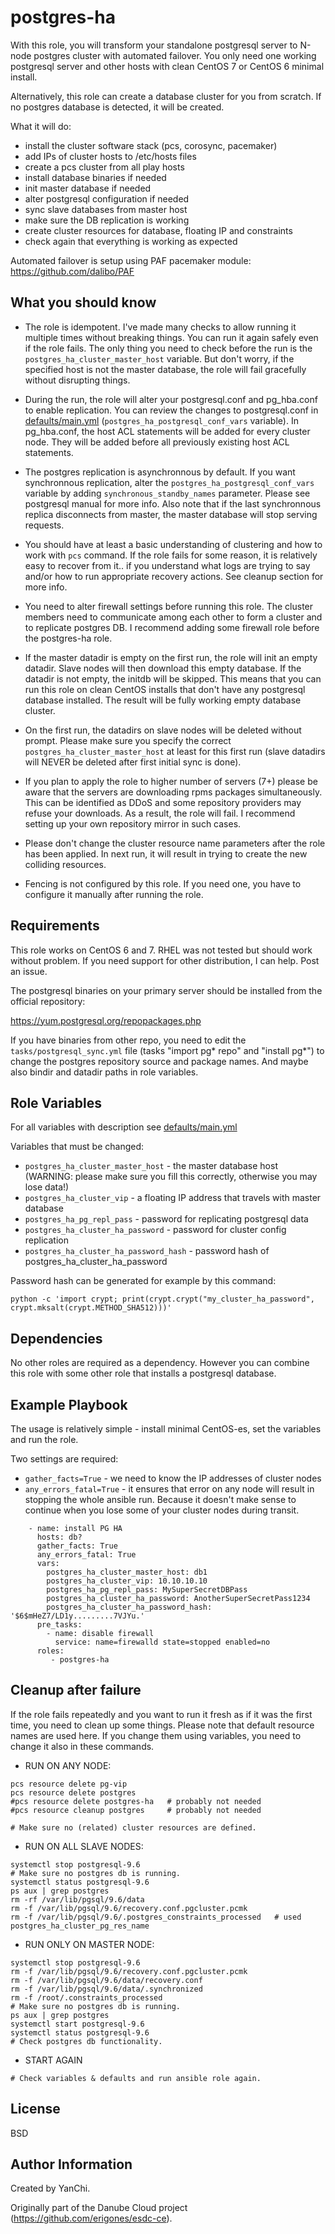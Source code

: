 postgres-ha
===========

With this role, you will transform your standalone postgresql server to N-node postgres cluster with automated failover. You only need one working postgresql server and other hosts with clean CentOS 7 or CentOS 6 minimal install.

Alternatively, this role can create a database cluster for you from scratch. If no postgres database is detected, it will be created.

What it will do:
- install the cluster software stack (pcs, corosync, pacemaker)
- add IPs of cluster hosts to /etc/hosts files
- create a pcs cluster from all play hosts
- install database binaries if needed
- init master database if needed
- alter postgresql configuration if needed
- sync slave databases from master host
- make sure the DB replication is working
- create cluster resources for database, floating IP and constraints
- check again that everything is working as expected

Automated failover is setup using PAF pacemaker module: https://github.com/dalibo/PAF

What you should know
--------------------

- The role is idempotent. I've made many checks to allow running it multiple times without breaking things. You can run it again safely even if the role fails. The only thing you need to check before the run is the `postgres_ha_cluster_master_host` variable. But don't worry, if the specified host is not the master database, the role will fail gracefully without disrupting things.

- During the run, the role will alter your postgresql.conf and pg_hba.conf to enable replication. You can review the changes to postgresql.conf in [defaults/main.yml](defaults/main.yml) (`postgres_ha_postgresql_conf_vars` variable). In pg_hba.conf, the host ACL statements will be added for every cluster node. They will be added before all previously existing host ACL statements.

- The postgres replication is asynchronnous by default. If you want synchronnous replication, alter the `postgres_ha_postgresql_conf_vars` variable by adding `synchronous_standby_names` parameter. Please see postgresql manual for more info. Also note that if the last synchronnous replica disconnects from master, the master database will stop serving requests.

- You should have at least a basic understanding of clustering and how to work with `pcs` command. If the role fails for some reason, it is relatively easy to recover from it.. if you understand what logs are trying to say and/or how to run appropriate recovery actions. See cleanup section for more info.

- You need to alter firewall settings before running this role. The cluster members need to communicate among each other to form a cluster and to replicate postgres DB. I recommend adding some firewall role before the postgres-ha role.

- If the master datadir is empty on the first run, the role will init an empty datadir. Slave nodes will then download this empty database. If the datadir is not empty, the initdb will be skipped. This means that you can run this role on clean CentOS installs that don't have any postgresql database installed. The result will be fully working empty database cluster.

- On the first run, the datadirs on slave nodes will be deleted without prompt. Please make sure you specify the correct `postgres_ha_cluster_master_host` at least for this first run (slave datadirs will NEVER be deleted after first initial sync is done).

- If you plan to apply the role to higher number of servers (7+) please be aware that the servers are downloading rpms packages simultaneously. This can be identified as DDoS and some repository providers may refuse your downloads. As a result, the role will fail. I recommend setting up your own repository mirror in such cases.

- Please don't change the cluster resource name parameters after the role has been applied. In next run, it will result in trying to create the new colliding resources.

- Fencing is not configured by this role. If you need one, you have to configure it manually after running the role.

Requirements
------------

This role works on CentOS 6 and 7. RHEL was not tested but should work without problem. If you need support for other distribution, I can help. Post an issue.

The postgresql binaries on your primary server should be installed from the official repository:

https://yum.postgresql.org/repopackages.php

If you have binaries from other repo, you need to edit the `tasks/postgresql_sync.yml` file (tasks "import pg* repo" and "install pg*") to change the postgres repository source and package names. And maybe also bindir and datadir paths in role variables.

Role Variables
--------------

For all variables with description see [defaults/main.yml](defaults/main.yml)

Variables that must be changed:
- `postgres_ha_cluster_master_host`        -    the master database host (WARNING: please make sure you fill this correctly, otherwise you may lose data!)
- `postgres_ha_cluster_vip`                -    a floating IP address that travels with master database
- `postgres_ha_pg_repl_pass`               -    password for replicating postgresql data
- `postgres_ha_cluster_ha_password`        -    password for cluster config replication
- `postgres_ha_cluster_ha_password_hash`   -    password hash of postgres_ha_cluster_ha_password

Password hash can be generated for example by this command:

`python -c 'import crypt; print(crypt.crypt("my_cluster_ha_password", crypt.mksalt(crypt.METHOD_SHA512)))'`

Dependencies
------------

No other roles are required as a dependency. However you can combine this role with some other role that installs a postgresql database.

Example Playbook
----------------

The usage is relatively simple - install minimal CentOS-es, set the variables and run the role.

Two settings are required:
- `gather_facts=True`        - we need to know the IP addresses of cluster nodes
- `any_errors_fatal=True`    - it ensures that error on any node will result in stopping the whole ansible run. Because it doesn't make sense to continue when you lose some of your cluster nodes during transit.

```
    - name: install PG HA
      hosts: db?
      gather_facts: True
      any_errors_fatal: True
      vars:
        postgres_ha_cluster_master_host: db1
        postgres_ha_cluster_vip: 10.10.10.10
        postgres_ha_pg_repl_pass: MySuperSecretDBPass
        postgres_ha_cluster_ha_password: AnotherSuperSecretPass1234
        postgres_ha_cluster_ha_password_hash: '$6$mHeZ7/LD1y.........7VJYu.'
      pre_tasks:
        - name: disable firewall
          service: name=firewalld state=stopped enabled=no
      roles:
         - postgres-ha
```

Cleanup after failure
---------------------

If the role fails repeatedly and you want to run it fresh as if it was the first time, you need to clean up some things.
Please note that default resource names are used here. If you change them using variables, you need to change it also in these commands.

- RUN ON ANY NODE:
```
pcs resource delete pg-vip
pcs resource delete postgres
#pcs resource delete postgres-ha   # probably not needed
#pcs resource cleanup postgres     # probably not needed

# Make sure no (related) cluster resources are defined.
```
- RUN ON ALL SLAVE NODES:
```
systemctl stop postgresql-9.6
# Make sure no postgres db is running.
systemctl status postgresql-9.6
ps aux | grep postgres
rm -rf /var/lib/pgsql/9.6/data
rm -f /var/lib/pgsql/9.6/recovery.conf.pgcluster.pcmk
rm -f /var/lib/pgsql/9.6/.postgres_constraints_processed   # used postgres_ha_cluster_pg_res_name
```
- RUN ONLY ON MASTER NODE:
```
systemctl stop postgresql-9.6
rm -f /var/lib/pgsql/9.6/recovery.conf.pgcluster.pcmk
rm -f /var/lib/pgsql/9.6/data/recovery.conf
rm -f /var/lib/pgsql/9.6/data/.synchronized
rm -f /root/.constraints_processed
# Make sure no postgres db is running.
ps aux | grep postgres
systemctl start postgresql-9.6
systemctl status postgresql-9.6
# Check postgres db functionality.
```
- START AGAIN
```
# Check variables & defaults and run ansible role again.
```


License
-------

BSD

Author Information
------------------

Created by YanChi.

Originally part of the Danube Cloud project (https://github.com/erigones/esdc-ce).

